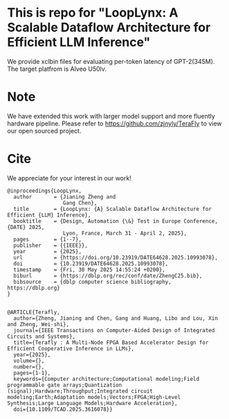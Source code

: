 # This is repo for "LoopLynx: A Scalable Dataflow Architecture for Efficient LLM Inference"
We provide xclbin files for evaluating per-token latency of GPT-2(345M). The target platfrom is Alveo U50lv. 

# Note
We have extended this work with larger model support and more fluently hardware pipeline. Please refer to https://github.com/zjnyly/TeraFly to view our open sourced project.

# Cite
We appreciate for your interest in our work!
```
@inproceedings{LoopLynx,
  author       = {Jianing Zheng and
                  Gang Chen},
  title        = {LoopLynx: {A} Scalable Dataflow Architecture for Efficient {LLM} Inference},
  booktitle    = {Design, Automation {\&} Test in Europe Conference, {DATE} 2025,
                  Lyon, France, March 31 - April 2, 2025},
  pages        = {1--7},
  publisher    = {{IEEE}},
  year         = {2025},
  url          = {https://doi.org/10.23919/DATE64628.2025.10993078},
  doi          = {10.23919/DATE64628.2025.10993078},
  timestamp    = {Fri, 30 May 2025 14:55:24 +0200},
  biburl       = {https://dblp.org/rec/conf/date/ZhengC25.bib},
  bibsource    = {dblp computer science bibliography, https://dblp.org}
}


@ARTICLE{Terafly,
  author={Zheng, Jianing and Chen, Gang and Huang, Libo and Lou, Xin and Zheng, Wei-shi},
  journal={IEEE Transactions on Computer-Aided Design of Integrated Circuits and Systems}, 
  title={Terafly : A Multi-Node FPGA Based Accelerator Design for Efficient Cooperative Inference in LLMs}, 
  year={2025},
  volume={},
  number={},
  pages={1-1},
  keywords={Computer architecture;Computational modeling;Field programmable gate arrays;Quantization (signal);Hardware;Throughput;Integrated circuit modeling;Earth;Adaptation models;Vectors;FPGA;High-Level Synthesis;Large Language Models;Hardware Acceleration},
  doi={10.1109/TCAD.2025.3616078}}
